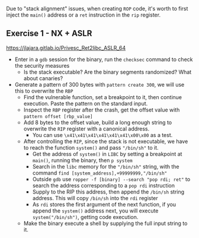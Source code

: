 
Due to "stack alignment" issues, when creating `ROP` code, it's worth to first inject the `main()` address or a `ret` instruction in the `rip` register.

## Exercise 1 - NX + ASLR

https://jlajara.gitlab.io/Privesc_Ret2libc_ASLR_64

- Enter in a `gdb` session for the binary, run the `checksec` command to check the security measures
  - Is the stack executable? Are the binary segments randomized? What about canaries?
- Generate a pattern of 300 bytes with `pattern create 300`, we will use this to overwrite the `RBP`
  - Find the vulnerable function, set a breakpoint to it, then continue execution. Paste the pattern on the standard input.
  - Inspect the `RBP` register after the crash, get the offset value with `pattern offset [rbp_value]`
  - Add 8 bytes to the offset value, build a long enough string to overwrite the `RIP` register with a canonical address.
    - You can use `\x41\x41\x41\x41\x41\x41\x00\x00` as a test.
  - After controlling the `RIP`, since the stack is not executable, we have to reach the function `system()` and pass `"/bin/sh"` to it.
    - Get the address of `system()` in `LIBC` by setting a breakpoint at `main()`, running the binary, then `p system`
    - Search in the `libc` memory for the `"/bin/sh"` string, with the command `find [system_address],+99999999,"/bin/sh"`
    - Outside `gdb` use `ropper -f [binary] --search "pop rdi; ret"` to search the address corresponding to a `pop rdi` instruction
    - Supply to the RIP this address, then append the `/bin/sh` string address. This will copy `/bin/sh` into the `rdi` register
    - As `rdi` stores the first argument of the next function, if you append the `system()` address next, you will execute `system("/bin/sh")`, getting code execution.
  - Make the binary execute a shell by supplying the full input string to it.
